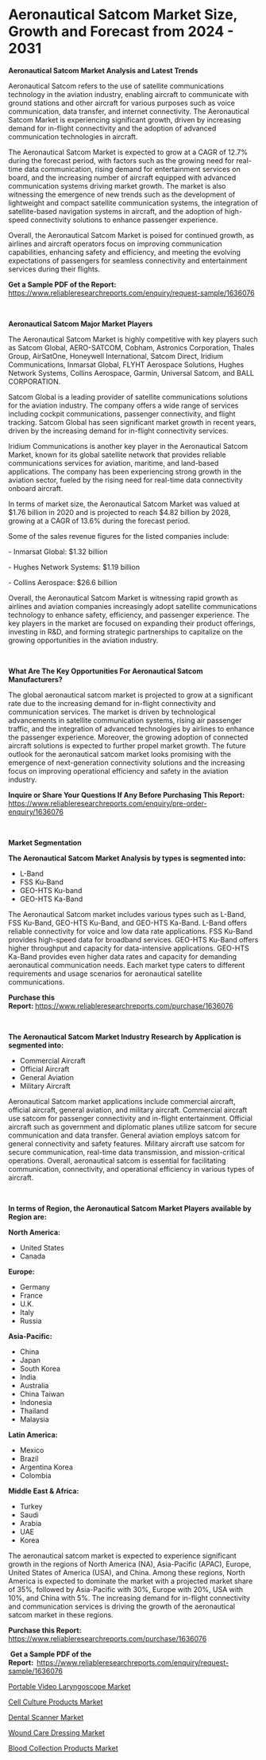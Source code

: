 <p><h1>Aeronautical Satcom Market Size, Growth and Forecast from 2024 - 2031</h1></p><p><strong>Aeronautical Satcom Market Analysis and Latest Trends</strong></p>
<p><p>Aeronautical Satcom refers to the use of satellite communications technology in the aviation industry, enabling aircraft to communicate with ground stations and other aircraft for various purposes such as voice communication, data transfer, and internet connectivity. The Aeronautical Satcom Market is experiencing significant growth, driven by increasing demand for in-flight connectivity and the adoption of advanced communication technologies in aircraft.</p><p>The Aeronautical Satcom Market is expected to grow at a CAGR of 12.7% during the forecast period, with factors such as the growing need for real-time data communication, rising demand for entertainment services on board, and the increasing number of aircraft equipped with advanced communication systems driving market growth. The market is also witnessing the emergence of new trends such as the development of lightweight and compact satellite communication systems, the integration of satellite-based navigation systems in aircraft, and the adoption of high-speed connectivity solutions to enhance passenger experience.</p><p>Overall, the Aeronautical Satcom Market is poised for continued growth, as airlines and aircraft operators focus on improving communication capabilities, enhancing safety and efficiency, and meeting the evolving expectations of passengers for seamless connectivity and entertainment services during their flights.</p></p>
<p><strong>Get a Sample PDF of the Report:&nbsp;</strong> <a href="https://www.reliableresearchreports.com/enquiry/request-sample/1636076">https://www.reliableresearchreports.com/enquiry/request-sample/1636076</a></p>
<p>&nbsp;</p>
<p><strong>Aeronautical Satcom Major Market Players</strong></p>
<p><p>The Aeronautical Satcom Market is highly competitive with key players such as Satcom Global, AERO-SATCOM, Cobham, Astronics Corporation, Thales Group, AirSatOne, Honeywell International, Satcom Direct, Iridium Communications, Inmarsat Global, FLYHT Aerospace Solutions, Hughes Network Systems, Collins Aerospace, Garmin, Universal Satcom, and BALL CORPORATION.</p><p>Satcom Global is a leading provider of satellite communications solutions for the aviation industry. The company offers a wide range of services including cockpit communications, passenger connectivity, and flight tracking. Satcom Global has seen significant market growth in recent years, driven by the increasing demand for in-flight connectivity services.</p><p>Iridium Communications is another key player in the Aeronautical Satcom Market, known for its global satellite network that provides reliable communications services for aviation, maritime, and land-based applications. The company has been experiencing strong growth in the aviation sector, fueled by the rising need for real-time data connectivity onboard aircraft.</p><p>In terms of market size, the Aeronautical Satcom Market was valued at $1.76 billion in 2020 and is projected to reach $4.82 billion by 2028, growing at a CAGR of 13.6% during the forecast period.</p><p>Some of the sales revenue figures for the listed companies include:</p><p>- Inmarsat Global: $1.32 billion</p><p>- Hughes Network Systems: $1.19 billion</p><p>- Collins Aerospace: $26.6 billion</p><p>Overall, the Aeronautical Satcom Market is witnessing rapid growth as airlines and aviation companies increasingly adopt satellite communications technology to enhance safety, efficiency, and passenger experience. The key players in the market are focused on expanding their product offerings, investing in R&D, and forming strategic partnerships to capitalize on the growing opportunities in the aviation industry.</p></p>
<p>&nbsp;</p>
<p><strong>What Are The Key Opportunities For Aeronautical Satcom Manufacturers?</strong></p>
<p><p>The global aeronautical satcom market is projected to grow at a significant rate due to the increasing demand for in-flight connectivity and communication services. The market is driven by technological advancements in satellite communication systems, rising air passenger traffic, and the integration of advanced technologies by airlines to enhance the passenger experience. Moreover, the growing adoption of connected aircraft solutions is expected to further propel market growth. The future outlook for the aeronautical satcom market looks promising with the emergence of next-generation connectivity solutions and the increasing focus on improving operational efficiency and safety in the aviation industry.</p></p>
<p><strong>Inquire or Share Your Questions If Any Before Purchasing This Report:</strong> <a href="https://www.reliableresearchreports.com/enquiry/pre-order-enquiry/1636076">https://www.reliableresearchreports.com/enquiry/pre-order-enquiry/1636076</a></p>
<p>&nbsp;</p>
<p><strong>Market Segmentation</strong></p>
<p><strong>The Aeronautical Satcom Market Analysis by types is segmented into:</strong></p>
<p><ul><li>L-Band</li><li>FSS Ku-Band</li><li>GEO-HTS Ku-band</li><li>GEO-HTS Ka-Band</li></ul></p>
<p><p>The Aeronautical Satcom market includes various types such as L-Band, FSS Ku-Band, GEO-HTS Ku-Band, and GEO-HTS Ka-Band. L-Band offers reliable connectivity for voice and low data rate applications. FSS Ku-Band provides high-speed data for broadband services. GEO-HTS Ku-Band offers higher throughput and capacity for data-intensive applications. GEO-HTS Ka-Band provides even higher data rates and capacity for demanding aeronautical communication needs. Each market type caters to different requirements and usage scenarios for aeronautical satellite communications.</p></p>
<p><strong>Purchase this Report:&nbsp;</strong><a href="https://www.reliableresearchreports.com/purchase/1636076">https://www.reliableresearchreports.com/purchase/1636076</a></p>
<p>&nbsp;</p>
<p><strong>The Aeronautical Satcom Market Industry Research by Application is segmented into:</strong></p>
<p><ul><li>Commercial Aircraft</li><li>Official Aircraft</li><li>General Aviation</li><li>Military Aircraft</li></ul></p>
<p><p>Aeronautical Satcom market applications include commercial aircraft, official aircraft, general aviation, and military aircraft. Commercial aircraft use satcom for passenger connectivity and in-flight entertainment. Official aircraft such as government and diplomatic planes utilize satcom for secure communication and data transfer. General aviation employs satcom for general connectivity and safety features. Military aircraft use satcom for secure communication, real-time data transmission, and mission-critical operations. Overall, aeronautical satcom is essential for facilitating communication, connectivity, and operational efficiency in various types of aircraft.</p></p>
<p>&nbsp;</p>
<p><strong>In terms of Region, the Aeronautical Satcom Market Players available by Region are:</strong></p>
<p>
    <p> <strong> North America: </strong>
        <ul>
            <li>United States</li>
            <li>Canada</li>
        </ul>
        </p> 
    <p> <strong> Europe: </strong>
        <ul>
            <li>Germany</li>
            <li>France</li>
            <li>U.K.</li>
            <li>Italy</li>
            <li>Russia</li>
        </ul>
        </p> 
    <p> <strong> Asia-Pacific: </strong>
        <ul>
            <li>China</li>
            <li>Japan</li>
            <li>South Korea</li>
            <li>India</li>
            <li>Australia</li>
            <li>China Taiwan</li>
            <li>Indonesia</li>
            <li>Thailand</li>
            <li>Malaysia</li>
        </ul>
        </p> 
    <p> <strong> Latin America: </strong>
        <ul>
            <li>Mexico</li>
            <li>Brazil</li>
            <li>Argentina Korea</li>
            <li>Colombia</li>
        </ul>
        </p> 
    <p> <strong> Middle East & Africa: </strong>
        <ul>
            <li>Turkey</li>
            <li>Saudi</li>
            <li>Arabia</li>
            <li>UAE</li>
            <li>Korea</li>
        </ul>
    </p>
    </p>
<p><p>The aeronautical satcom market is expected to experience significant growth in the regions of North America (NA), Asia-Pacific (APAC), Europe, United States of America (USA), and China. Among these regions, North America is expected to dominate the market with a projected market share of 35%, followed by Asia-Pacific with 30%, Europe with 20%, USA with 10%, and China with 5%. The increasing demand for in-flight connectivity and communication services is driving the growth of the aeronautical satcom market in these regions.</p></p>
<p><strong>Purchase this Report: </strong><a href="https://www.reliableresearchreports.com/purchase/1636076">https://www.reliableresearchreports.com/purchase/1636076</a></p>
<p>&nbsp;<strong>Get a Sample PDF of the Report:&nbsp;&nbsp;</strong><a href="https://www.reliableresearchreports.com/enquiry/request-sample/1636076">https://www.reliableresearchreports.com/enquiry/request-sample/1636076</a></p>
<p><strong></strong></p>
<p><p><a href="https://medium.com/p/711c851760f5/edit">Portable Video Laryngoscope Market</a></p><p><a href="https://medium.com/p/3be86838fcbd/edit">Cell Culture Products Market</a></p><p><a href="https://medium.com/p/43325eb5e2b3/edit">Dental Scanner Market</a></p><p><a href="https://medium.com/p/ffbd04f9912b/edit">Wound Care Dressing Market</a></p><p><a href="https://medium.com/p/1b34a21262ec/edit">Blood Collection Products Market</a></p></p>
